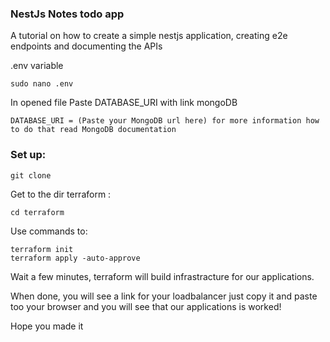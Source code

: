 ### NestJs Notes todo app

A tutorial on how to create a simple nestjs application, creating e2e endpoints and documenting the APIs

.env variable

```
sudo nano .env
```
In opened file Paste DATABASE_URI with link mongoDB
```
DATABASE_URI = (Paste your MongoDB url here) for more information how to do that read MongoDB documentation
```

### Set up:
```
git clone
```
Get to the dir terraform :

```
cd terraform
```

Use commands to:

```
terraform init
terraform apply -auto-approve
```

Wait a few minutes, terraform will build infrastracture for our applications.

When done, you will see a link for your loadbalancer just copy it and paste too your browser and you will see that our applications is worked!


Hope you made it
